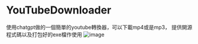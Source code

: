 # YouTubeDownloader
使用chatgpt做的一個簡單的youtube轉換器，可以下載mp4或是mp3，
提供開源程式碼以及打包好的exe檔作使用
![image](https://user-images.githubusercontent.com/126957706/230365172-cd3ec7c0-53bf-4e6a-9b79-2a76d6c766e4.png)
